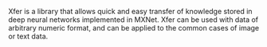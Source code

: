 Xfer is a library that allows quick and easy transfer of knowledge stored in deep neural networks implemented in MXNet. Xfer can be used with data of arbitrary numeric format, and can be applied to the common cases of image or text data.

